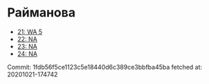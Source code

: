 # Райманова
- [21: WA 5](21.md)
- [22: NA](22.md)
- [23: NA](23.md)
- [24: NA](24.md)

Commit: 1fdb56f5ce1123c5e18440d6c389ce3bbfba45ba
 fetched at: 20201021-174742
